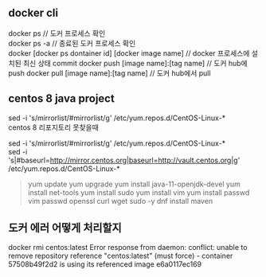 ## docker cli

docker ps // 도커 프로세스 확인  
docker ps -a // 종료된 도커 프로세스 확인  
docker [docker ps dontainer id] [docker image name] // docker 프로세스에 설치된 최신 상태 commit
docker push [image name]:[tag name] // 도커 hub에 push
docker pull [image name]:[tag name] // 도커 hub에서 pull

## centos 8 java project
sed -i 's/mirrorlist/#mirrorlist/g' /etc/yum.repos.d/CentOS-Linux-\*  
centos 8 리포지토리 못찾을때

sed -i 's/mirrorlist/#mirrorlist/g' /etc/yum.repos.d/CentOS-Linux-\*  
sed -i 's|#baseurl=http://mirror.centos.org|baseurl=http://vault.centos.org|g' /etc/yum.repos.d/CentOS-Linux-\*  

> yum update
> yum upgrade
> yum install java-11-openjdk-devel
> yum install net-tools
> yum install sudo
> yum install vim
> yum install passwd vim passwd openssl curl wget sudo -y
> dnf install maven

## 도커 에러 어떻게 처리할지

docker rmi centos:latest
Error response from daemon: conflict: unable to remove repository reference "centos:latest" (must force) - container 57508b49f2d2 is using its referenced image e6a0117ec169
